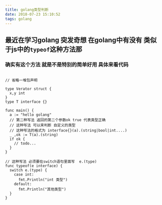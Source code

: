```yaml
---
title: golang类型判断
date: 2018-07-23 15:10:52
tags: golang
---
```


## 最近在学习golang 突发奇想 在golang中有没有 类似于js中的`typeof`这种方法那

### 确实有这个方法 就是不是特别的简单好用 具体来看代码

```golang

// 省略一堆包声明

type Verator struct {
  x,y int
}
type T interface {}

func main() {
  a := "hello golang"
  // 第二种写法 返回的第二个参数ok true 代表类型正确
  // 这种写法 可以来判断 自定义的类型 
  // 这种写法的格式为 interface{}(a).(string|bool|int....)
  _ ,ok := T(a).(string)
  if ok {
    // todo...
  }
}

// 这种写法 必须要在switch语句里面写  e.(type)
func typeof(e interface) {
  switch e.(type) {
    case int: 
      fmt.Println("int 类型")
    default:
      fmt.Println("其他类型")
  }
}

```